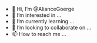 - 👋 Hi, I’m @AlianceGoerge
- 👀 I’m interested in ...
- 🌱 I’m currently learning ...
- 💞️ I’m looking to collaborate on ...
- 📫 How to reach me ...

<!---
AlianceGoerge/AlianceGoerge is a ✨ special ✨ repository because its `README.md` (this file) appears on your GitHub profile.
You can click the Preview link to take a look at your changes.
--->
